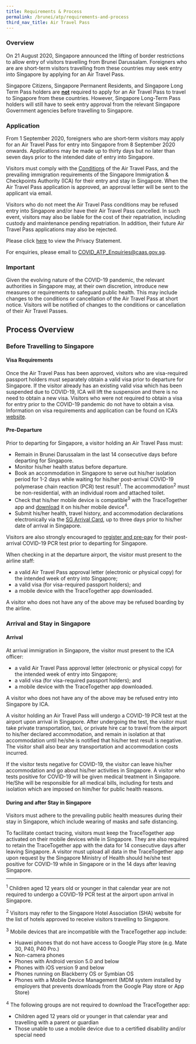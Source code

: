 ```yaml
---
title: Requirements & Process
permalink: /brunei/atp/requirements-and-process
third_nav_title: Air Travel Pass
---
```


### **Overview**

On 21 August 2020, Singapore announced the lifting of border restrictions to allow entry of visitors travelling from Brunei Darussalam. Foreigners who are are short-term visitors travelling from these countries may seek entry into Singapore by applying for an Air Travel Pass.

Singapore Citizens, Singapore Permanent Residents, and Singapore Long Term Pass holders are <u><b>not</b></u> required to apply for an Air Travel Pass to travel to Singapore from these countries. However, Singapore Long-Term Pass holders will still have to seek entry approval from the relevant Singapore Government agencies before travelling to Singapore.

### **Application**

From 1 September 2020, foreigners who are short-term visitors may apply for an Air Travel Pass for entry into Singapore from 8 September 2020 onwards. Applications may be made up to thirty days but no later than seven days prior to the intended date of entry into Singapore.

Visitors must comply with the [Conditions](/brunei/atp/terms-and-conditions) of the Air Travel Pass, and the prevailing immigration requirements of the Singapore Immigration & Checkpoints Authority (ICA) for their entry and stay in Singapore. When the Air Travel Pass application is approved, an approval letter will be sent to the applicant via email.

Visitors who do not meet the Air Travel Pass conditions may be refused entry into Singapore and/or have their Air Travel Pass cancelled. In such event, visitors may also be liable for the cost of their repatriation, including custody and maintenance pending repatriation. In addition, their future Air Travel Pass applications may also be rejected.

Please click [here](/privacy) to view the Privacy Statement.

For enquiries, please email to <COVID_ATP_Enquiries@caas.gov.sg>.

### **Important**

Given the evolving nature of the COVID-19 pandemic, the relevant authorities in Singapore may, at their own discretion, introduce new measures or requirements to safeguard public health. This may include changes to the conditions or cancellation of the Air Travel Pass at short notice. Visitors will be notified of changes to the conditions or cancellation of their Air Travel Passes.

## **Process Overview**

### **Before Travelling to Singapore**

#### Visa Requirements

Once the Air Travel Pass has been approved, visitors who are visa-required passport holders must separately obtain a valid visa prior to departure for Singapore. If the visitor already has an existing valid visa which has been suspended due to COVID-19, ICA will lift the suspension and there is no need to obtain a new visa. Visitors who were not required to obtain a visa for entry prior to the COVID-19 pandemic do not have to obtain a visa. Information on visa requirements and application can be found on ICA’s [website](https://www.ica.gov.sg/visitor/visitor_entryvisa).

#### Pre-Departure

Prior to departing for Singapore, a visitor holding an Air Travel Pass must:
- Remain in Brunei Darussalam in the last 14 consecutive days before departing for Singapore.
- Monitor his/her health status before departure.
- Book an accommodation in Singapore to serve out his/her isolation period for 1-2 days while waiting for his/her post-arrival COVID-19 polymerase chain reaction (PCR) test result<sup>1</sup>. The accommodation<sup>2</sup> must be non-residential, with an individual room and attached toilet.
- Check that his/her mobile device is compatible<sup>3</sup> with the TraceTogether app and [download](https://tracetogether.gov.sg/) it on his/her mobile device<sup>4</sup>.
- Submit his/her health, travel history, and accommodation declarations electronically via the [SG Arrival Card](https://eservices.ica.gov.sg/sgarrivalcard), up to three days prior to his/her date of arrival in Singapore.

Visitors are also strongly encouraged to [register and pre-pay](https://safetravel.changiairport.com/#/purchase) for their post-arrival COVID-19 PCR test prior to departing for Singapore.

When checking in at the departure airport, the visitor must present to the airline staff:
- a valid Air Travel Pass approval letter (electronic or physical copy) for the intended week of entry into Singapore;
- a valid visa (for visa-required passport holders); and
- a mobile device with the TraceTogether app downloaded.

A visitor who does not have any of the above may be refused boarding by the airline.

### **Arrival and Stay in Singapore**

#### Arrival

At arrival immigration in Singapore, the visitor must present to the ICA officer:
- a valid Air Travel Pass approval letter (electronic or physical copy) for the intended week of entry into Singapore;
- a valid visa (for visa-required passport holders); and
- a mobile device with the TraceTogether app downloaded.

A visitor who does not have any of the above may be refused entry into Singapore by ICA.

A visitor holding an Air Travel Pass will undergo a COVID-19 PCR test at the airport upon arrival in Singapore. After undergoing the test, the visitor must take private transportation, taxi, or private hire car to travel from the airport to his/her declared accommodation, and remain in isolation at that accommodation until he/she is notified that his/her test result is negative. The visitor shall also bear any transportation and accommodation costs incurred.

If the visitor tests negative for COVID-19, the visitor can leave his/her accommodation and go about his/her activities in Singapore. A visitor who tests positive for COVID-19 will be given medical treatment in Singapore. He/She will be responsible for all medical bills, including for tests and isolation which are imposed on him/her for public health reasons.

#### During and after Stay in Singapore

Visitors must adhere to the prevailing public health measures during their stay in Singapore, which include wearing of masks and safe distancing.

To facilitate contact tracing, visitors must keep the TraceTogether app activated on their mobile devices while in Singapore. They are also required to retain the TraceTogether app with the data for 14 consecutive days after leaving Singapore. A visitor must upload all data in the TraceTogether app upon request by the Singapore Ministry of Health should he/she test positive for COVID-19 while in Singapore or in the 14 days after leaving Singapore.

-----

<sup>1</sup> Children aged 12 years old or younger in that calendar year are not required to undergo a COVID-19 PCR test at the airport upon arrival in Singapore.

<sup>2</sup> Visitors may refer to the Singapore Hotel Association (SHA) website for the list of hotels approved to receive visitors travelling to Singapore.

<sup>3</sup> Mobile devices that are incompatible with the TraceTogether app include:
- Huawei phones that do not have access to Google Play store (e.g. Mate 30, P40, P40 Pro.)
- Non-camera phones
- Phones with Android version 5.0 and below
- Phones with iOS version 9 and below
- Phones running on Blackberry OS or Symbian OS
- Phones with a Mobile Device Management (MDM system installed by employers that prevents downloads from the Google Play store or App Store)

<sup>4</sup> The following groups are not required to download the TraceTogether app:
- Children aged 12 years old or younger in that calendar year and travelling with a parent or guardian
- Those unable to use a mobile device due to a certified disability and/or special need
